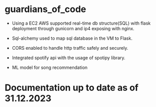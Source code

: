# guardians_of_code

- Using a EC2 AWS supported real-time db structure(SQL) with flask deployment through gunicorn and ip4 exposing with nginx.

- Sql-alchemy used to map sql database in the VM to Flask.

- CORS enabled to handle http traffic safely and securely.

- Integrated spotify api with the usage of spotipy library.

- ML model for song recommendation

# Documentation up to date as of 31.12.2023
